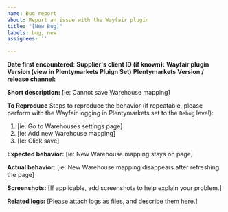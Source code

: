 ```yaml
---
name: Bug report
about: Report an issue with the Wayfair plugin
title: "[New Bug]"
labels: bug, new
assignees: ''

---
```


**Date first encountered**:
**Supplier's client ID (if known):**
**Wayfair plugin Version (view in Plentymarkets Pluign Set)**
**Plentymarkets Version / release channel:**

**Short description:**
[ie: Cannot save Warehouse mapping]

**To Reproduce**
Steps to reproduce the behavior (if repeatable, please perform with the Wayfair logging in Plentymarkets set to the `Debug` level):
1. [ie: Go to Warehouses settings page]
2. [ie: Add new Warehouse mapping]
3. [Ie: Click save]

**Expected behavior:**
[ie: New Warehouse mapping stays on page]

**Actual behavior:**
[ie: New Warehouse mapping disappears after refreshing the page]

**Screenshots:**
[If applicable, add screenshots to help explain your problem.]

**Related logs:**
[Please attach logs as files, and describe them here.]
